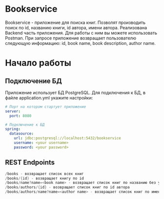 # Bookservice
Bookservice - приложение для поиска книг. Позволят производить поиск по id, названию книги, id автора, имени автора.
Реализована Backend часть приложения. Для работы с ним вы можете использовать Postman. 
При запросе приложение возвращает пользователю следующую информацию: id, book name, book description, author name. 

# Начало работы

## Подключение БД
  Приложение использует БД PostgreSQL.
Для подключения к БД, в файле application.yml укажите настройки:

```yaml
# Порт на котором стартует приложение
server:
  port: 8080

# Подключение к БД
spring:
  datasource:
    url: jdbc:postgresql://localhost:5432/bookservice
    username: <your username>
    password: <your password>
```

## REST Endpoints
```java
/books - возвращает список всех книг
/books/{id} - возвращает книгу по id
/books/name?name=<book name> - возвращает список книг по названию без учета регистра
/books/authors/{id} - возвращает список книг по id автора
/books/authors/name?name=<author name> - возвращает список книг по имени автора
```

